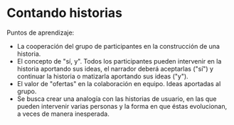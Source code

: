Contando historias
======
Puntos de aprendizaje: 
* La cooperación del grupo de participantes en la construcción de una historia.
* El concepto de "sí, y". Todos los participantes pueden intervenir en la historia aportando sus ideas, el narrador deberá aceptarlas ("sí") y continuar la historia o matizarla aportando sus ideas ("y").
* El valor de "ofertas" en la colaboración en equipo. Ideas aportadas al grupo.
* Se busca crear una analogía con las historias de usuario, en las que pueden intervenir varias personas y la forma en que éstas evolucionan, a veces de manera inesperada.
